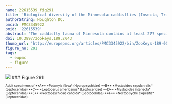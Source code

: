 ```yaml
---
name: 22615539_fig291
title: 'Biological diversity of the Minnesota caddisflies (Insecta, Trichoptera).'
authorString: Houghton DC.
pmcid: PMC3345922
pmid: '22615539'
abstract: 'The caddisfly fauna of Minnesota contains at least 277 species within 21 families and 75 genera. These species are based on examination of 312,884 specimens from 2,166 collections of 937 Minnesota aquatic habitats from 1890 to 2007. Included in these totals is my own quantitative sampling of 4 representative habitat types: small streams, medium rivers, large rivers, and lakes, from each of the 58 major Minnesota watersheds from June through September during 1999-2001. All species are illustrated herein, and their known Minnesota abundances, distributions, adult flight periodicities, and habitat affinities presented. Four species: Lepidostoma griseum (Lepidostomatidae), Psilotreta indecisa (Odontoceridae), and Phryganea sayi and Ptilostomis angustipennis (Phryganeidae) are added to the known fauna. An additional 31 dubious species records are removed for various reasons. Of the 5 determined caddisfly regions of the state, species richness per watershed was highest in the Lake Superior and Northern Regions, intermediate in the Southeastern, and lowest in the Northwestern and Southern. Of the 48 individual collections that yielded >40 species, all but 1 were from the Northern Region. Many species, especially within the families Limnephilidae and Phryganeidae, have appeared to decrease in distribution and abundance during the past 75 years, particularly those once common within the Northwestern and Southern Regions. Many species now appear regionally extirpated, and a few have disappeared from the entire state. The loss of species in the Northwestern and Southern Regions, and probably elsewhere, is almost certainly related to the conversion of many habitats to large-scale agriculture during the mid-20th century.'
doi: 10.3897/zookeys.189.2043
thumb_url: 'http://europepmc.org/articles/PMC3345922/bin/ZooKeys-189-001-g291.gif'
figure_no: 291
tags:
  - eupmc
  - figure
---
```

<img src='http://europepmc.org/articles/PMC3345922/bin/ZooKeys-189-001-g291.jpg' style='max-height: 300px'>
### Figure 291
<p style='font-size: 10px;'>Adult specimens of **A** *<named-content content-type="taxon-name">Potamyia flava</named-content>* (<named-content content-type="taxon-name">Hydropsychidae</named-content>) **B** *<named-content content-type="taxon-name">Mystacides sepulchralis</named-content>* (<named-content content-type="taxon-name">Leptoceridae</named-content>) **C** *<named-content content-type="taxon-name">Leptocerus americanus</named-content>* (<named-content content-type="taxon-name">Leptoceridae</named-content>) **D** *<named-content content-type="taxon-name">Mystacides interjecta</named-content>* (<named-content content-type="taxon-name">Leptoceridae</named-content>) **E** *<named-content content-type="taxon-name">Nectopsychidae candida</named-content>* (<named-content content-type="taxon-name">Leptoceridae</named-content>) **F** *<named-content content-type="taxon-name">Nectopsyche exquisita</named-content>* (<named-content content-type="taxon-name">Leptoceridae</named-content>).</p>